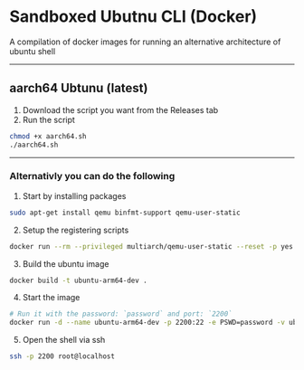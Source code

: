 # Sandboxed Ubutnu CLI (Docker)
A compilation of docker images for running an alternative architecture of ubuntu shell
___


## aarch64 Ubtunu (latest)
1. Download the script you want from the Releases tab
2. Run the script
```bash
chmod +x aarch64.sh
./aarch64.sh
```
___
### Alternativly you can do the following
1. Start by installing packages
```bash 
sudo apt-get install qemu binfmt-support qemu-user-static
```
2. Setup the registering scripts
```bash
docker run --rm --privileged multiarch/qemu-user-static --reset -p yes
```
3. Build the ubuntu image
```bash
docker build -t ubuntu-arm64-dev .
```
4. Start the image
```bash
# Run it with the password: `password` and port: `2200`
docker run -d --name ubuntu-arm64-dev -p 2200:22 -e PSWD=password -v ubuntu-data:/data ubuntu-arm64-dev
```
5. Open the shell via ssh
```bash
ssh -p 2200 root@localhost
```
